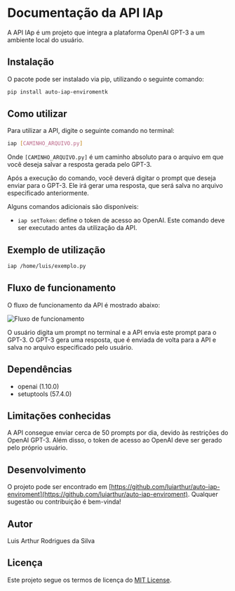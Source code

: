 # Documentação da API IAp

A API IAp é um projeto que integra a plataforma OpenAI GPT-3 a um ambiente local do usuário.

## Instalação

O pacote pode ser instalado via pip, utilizando o seguinte comando:
```bash
pip install auto-iap-enviromentk
```

## Como utilizar

Para utilizar a API, digite o seguinte comando no terminal:
```bash
iap [CAMINHO_ARQUIVO.py]
```
Onde `[CAMINHO_ARQUIVO.py]` é um caminho absoluto para o arquivo em que você deseja salvar a resposta gerada pelo GPT-3.

Após a execução do comando, você deverá digitar o prompt que deseja enviar para o GPT-3. Ele irá gerar uma resposta, que será salva no arquivo especificado anteriormente.

Alguns comandos adicionais são disponíveis:

- `iap setToken`: define o token de acesso ao OpenAI. Este comando deve ser executado antes da utilização da API.

## Exemplo de utilização

```bash
iap /home/luis/exemplo.py
```

## Fluxo de funcionamento

O fluxo de funcionamento da API é mostrado abaixo:

![Fluxo de funcionamento](https://i.imgur.com/5a51cIu.png)

O usuário digita um prompt no terminal e a API envia este prompt para o GPT-3. O GPT-3 gera uma resposta, que é enviada de volta para a API e salva no arquivo especificado pelo usuário.

## Dependências

- openai (1.10.0)
- setuptools (57.4.0)

## Limitações conhecidas

A API consegue enviar cerca de 50 prompts por dia, devido às restrições do OpenAI GPT-3. Além disso, o token de acesso ao OpenAI deve ser gerado pelo próprio usuário.

## Desenvolvimento

O projeto pode ser encontrado em [https://github.com/luiarthur/auto-iap-enviroment](https://github.com/luiarthur/auto-iap-enviroment). Qualquer sugestão ou contribuição é bem-vinda! 

## Autor

Luis Arthur Rodrigues da Silva

## Licença

Este projeto segue os termos de licença do [MIT License](https://opensource.org/licenses/MIT).